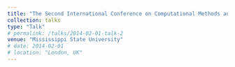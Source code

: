 ```yaml
---
title: "The Second International Conference on Computational Methods and Applications in Engineering (ICCMAE)"
collection: talks
type: "Talk"
# permalink: /talks/2014-02-01-talk-2
venue: "Mississippi State University"
# date: 2014-02-01
# location: "London, UK"
---
```


<!-- [More information here](http://example2.com)

This is a description of your talk, which is a markdown files that can be all markdown-ified like any other post. Yay markdown! -->
